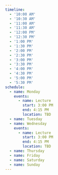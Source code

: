 ```yaml
---
timeline:
  - '10:00 AM'
  - '10:30 AM'
  - '11:00 AM'
  - '11:30 AM'
  - '12:00 PM'
  - '12:30 PM'
  - '1:00 PM'
  - '1:30 PM'
  - '2:00 PM'
  - '2:30 PM'
  - '3:00 PM'
  - '3:30 PM'
  - '4:00 PM'
  - '4:30 PM'
  - '5:00 PM'
  - '5:30 PM'
schedule:
  - name: Monday
    events:
      - name: Lecture
        start: 3:00 PM
        end: 4:15 PM
        location: TBD
  - name: Tuesday
  - name: Wednesday
    events:
      - name: Lecture
        start: 3:00 PM
        end: 4:15 PM
        location: TBD
  - name: Thursday
  - name: Friday
  - name: Saturday
  - name: Sunday
---
```

